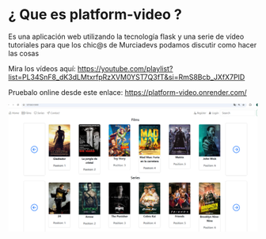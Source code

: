 # ¿ Que es platform-video ?

Es una aplicación web utilizando la tecnología flask y una serie de vídeo tutoriales para que los chic@s de Murciadevs podamos discutir como hacer las cosas

Mira los vídeos aquí: https://youtube.com/playlist?list=PL34SnF8_dK3dLMtxrfpRzXVM0YST7Q3fT&si=RmS8Bcb_JXfX7PID

Pruebalo online desde este enlace: https://platform-video.onrender.com/

<img src="docs/readme.png" width="600px">



